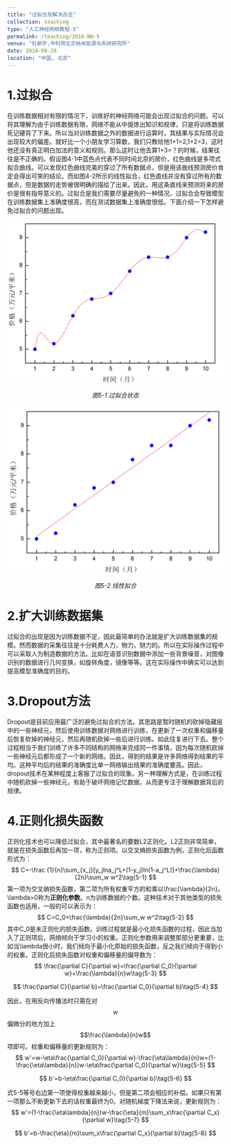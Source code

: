 ```yaml
---
title: "过拟合及解决办法"
collection: teaching
type: "人工神经网络教程-5"
permalink: /teaching/2018-NN-5
venue: "杜新宇,中科院北京纳米能源与系统研究所"
date: 2018-08-28
location: "中国, 北京"
---
```


<script type="text/javascript" src="http://cdn.mathjax.org/mathjax/latest/MathJax.js?config=default"></script>

# 1.过拟合

在训练数据相对有限的情况下，训练好的神经网络可能会出现过拟合的问题。可以将其理解为由于训练数据有限，网络不能从中提炼出知识和规律，只是将训练数据死记硬背了下来。所以当对训练数据之外的数据进行运算时，其结果与实际情况会出现较大的偏差。就好比一个小朋友学习算数，我们只教给他1+1=2,1+2=3，这时他还没有真正明白加法的意义和规则。那么这时让他去算1+3=？的时候，结果往往是不正确的。假设图4-1中蓝色点代表不同时间北京的房价，红色曲线是多项式拟合曲线。可以发现红色曲线完美的穿过了所有数据点，但是用该曲线预测房价肯定会得出可笑的结论。而如图4-2所示的线性拟合，红色直线并没有穿过所有的数据点，但是数据的走势被很明确的描绘了出来。因此，用这条直线来预测将来的房价是很有指导意义的。过拟合是我们需要尽量避免的一种情况，过拟合会导致模型在训练数据集上准确度很高，而在测试数据集上准确度很低。下面介绍一下怎样避免过拟合的问题出现。

![4-1](2018-NeuralNetwork/5-1.png)

*<center>图5-1 过拟合状态</center>*

![4-2](2018-NeuralNetwork/5-2.png)

*<center>图5-2 线性拟合</center>*

# 2.扩大训练数据集

过拟合的出现是因为训练数据不足，因此最简单的办法就是扩大训练数据集的规模。然而数据的采集往往是十分耗费人力，物力，财力的。所以在实际操作过程中可以采取人为制造数据的方法。比如在语音识别数据中添加一些背景噪音，对图像识别的数据进行几何变换，如旋转角度，镜像等等。这在实际操作中确实可以达到提高模型准确度的目的。



# 3.Dropout方法

Dropout是目前应用最广泛的避免过拟合的方法。其思路是暂时随机的砍掉隐藏层中的一些神经元，然后使用训练数据对网络进行训练，在更新了一次权重和偏移量后恢复砍掉的神经元，然后再随机砍掉一些后进行训练。如此往复进行下去。整个过程相当于我们训练了许多不同结构的网络来完成同一件事情，因为每次随机砍掉一些神经元后都形成了一个新的网络。因此，得到的结果是许多网络得到结果的平均。这种平均后的结果的准确度比单一网络输出结果的准确度要高。因此，dropout技术在某种程度上客服了过拟合的现象。另一种理解方式是，在训练过程中随机砍掉一些神经元，有助于破坏网络记忆数据，从而更专注于理解数据背后的规律。



# 4.正则化损失函数

正则化技术也可以降低过拟合，其中最著名的要数L2正则化。L2正则非常简单，就是在损失函数后再加一项，称为正则项。以交叉熵损失函数为例，正则化后函数形式为：
$$
C=-\frac {1}{n}\sum_{x_j}[y_jlna_j^L+(1-y_j)ln(1-a_j^L)]+\frac{\lambda}{2n}\sum_w w^2\tag{5-1}
$$
第一项为交叉熵损失函数，第二项为所有权重平方的和乘以\frac{\lambda}{2n}。\lambda>0称为**正则化参数**。n为训练数据的个数。这种技术对于其他类型的损失函数也适用，一般的可以表示为：
$$
C=C_0+\frac{\lambda}{2n}\sum_w w^2\tag{5-2}
$$
其中C_0是未正则化的损失函数。训练过程就是最小化损失函数的过程，因此当加入了正则项后，网络倾向于学习小的权重。正则化参数用来调整那部分更重要，比如当\lambda很小时，我们倾向于最小化原始的损失函数，反之我们倾向于得到小的权重。正则化后损失函数对权重和偏移量的偏导数为：
$$
\frac{\partial C}{\partial w}=\frac{\partial C_0}{\partial w}+\frac{\lambda}{n}w\tag{5-3}
$$

$$
\frac{\partial C}{\partial b}=\frac{\partial C_0}{\partial b}\tag{5-4}
$$

因此，在用反向传播法时只需在对$$w$$偏微分的地方加上$$\frac{\lambda}{n}w$$项即可。权重和偏移量的更新规则为：
$$
w'=w-\eta\frac{\partial C_0}{\partial w}-\frac{\eta\lambda}{n}w=(1-\frac{\eta\lambda}{n})w-\eta\frac{\partial C_0}{\partial w}\tag{5-5}
$$

$$
b'=b-\eta\frac{\partial C_0}{\partial b}\tag{5-6}
$$

式5-5等号右边第一项使得权重越来越小，但是第二项会相应的补偿。如果只有第一项那么不断更新下去的话权重最终为0。对随机梯度下降法来说，更新规则为：
$$
w'=(1-\frac{\eta\lambda}{n})w-\frac{\eta}{m}\sum_x\frac{\partial C_x}{\partial w}\tag{5-7}
$$

$$
b'=b-\frac{\eta}{m}\sum_x\frac{\partial C_x}{\partial b}\tag{5-8}
$$

